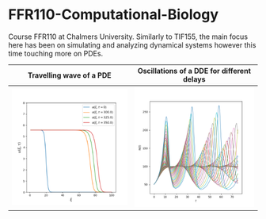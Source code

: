 # FFR110-Computational-Biology
Course FFR110 at Chalmers University. Similarly to TIF155, the main focus here has been on simulating and analyzing dynamical systems however this time touching more on PDEs.

Travelling wave of a PDE   | Oscillations of a DDE for different delays |
:-------------------------:|:-------------------------:
![](https://github.com/erik-norlin/FFR110-Computational-Biology/blob/main/CB%20HW%202/plots/2.1b_wave_1.png?raw=true)  |  ![](https://github.com/erik-norlin/FFR110-Computational-Biology/blob/main/CB%20HW%201/plots/1.1%20all%20T.png?raw=true)
